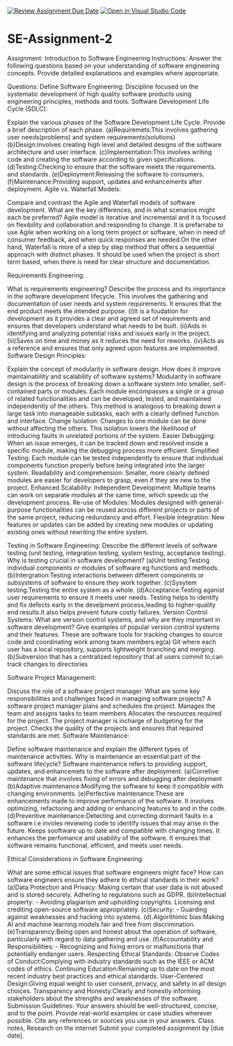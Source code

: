 [![Review Assignment Due Date](https://classroom.github.com/assets/deadline-readme-button-24ddc0f5d75046c5622901739e7c5dd533143b0c8e959d652212380cedb1ea36.svg)](https://classroom.github.com/a/-ucQIGTc)
[![Open in Visual Studio Code](https://classroom.github.com/assets/open-in-vscode-718a45dd9cf7e7f842a935f5ebbe5719a5e09af4491e668f4dbf3b35d5cca122.svg)](https://classroom.github.com/online_ide?assignment_repo_id=15221699&assignment_repo_type=AssignmentRepo)
# SE-Assignment-2
Assignment: Introduction to Software Engineering
Instructions:
Answer the following questions based on your understanding of software engineering concepts. Provide detailed explanations and examples where appropriate.

Questions:
Define Software Engineering:
Discipline focused on the systematic development of high quality software products using engineering principles, methods and tools.
Software Development Life Cycle (SDLC):

Explain the various phases of the Software Development Life Cycle. Provide a brief description of each phase. 
(a)Requiremets:This involves gathering user needs(problems) and system requirements(solutions) 
(b)Design:Involves creating high level and detailed designs of the software architecture and user interface. 
(c)Implementation:This involves writing code and creating the software according to given specifications.
(d)Testing:Checking to ensure that the software meets the requirements. and standards.
(e)Deployment:Releasing the software to consumers.
(f)Maintenance:Providing support, updates and enhancements after deployment.
Agile vs. Waterfall Models:

Compare and contrast the Agile and Waterfall models of software development. What are the key differences, and in what scenarios might each be preferred?
Agile model is iterative and incremental and it is focused on flexibility and collaboration and responding to change. It is prefarrabe to  use Agile when working on a long term project or software, when in need of consumer feedback, and when quick responses are needed.On the other hand, Waterfall is more of a step by step method that offers a sequential approach with distinct phases. It should be used when the project is short term based, when there is need for clear structure and documentation.

Requirements Engineering:

What is requirements engineering? Describe the process and its importance in the software development lifecycle.
This involves  the gathering and documentation of user needs and system requirements. It ensures that the end product meets the intended purpose.
(i)It is a foudation for development as it provides a clear and agreed set of requirements and ensures that developers understand what needs to be built.
(ii)Aids in identifying and analyzing potential risks and issues early in the project.
(iii)Saves on time and money as it reduces the need for reworks.
(iv)Acts as a reference and ensures that only agreed upon features are implemented. 
Software Design Principles:

Explain the concept of modularity in software design. How does it improve maintainability and scalability of software systems?
Modularity in software design is the process of breaking down a software system into smaller, self-contained parts or modules. Each module encompasses a single or a group of related functionalities and can be developed, tested, and maintained independently of the others. This method is analogous to breaking down a large task into manageable subtasks, each with a clearly defined function and interface.
Change Isolation: Changes to one module can be done without affecting the others. This isolation lowers the likelihood of introducing faults in unrelated portions of the system.
Easier Debugging: When an issue emerges, it can be tracked down and resolved inside a specific module, making the debugging process more efficient.
Simplified Testing: Each module can be tested independently to ensure that individual components function properly before being integrated into the larger system.
Readability and comprehension: Smaller, more clearly defined modules are easier for developers to grasp, even if they are new to the project.
Enhanced Scalability:
Independent Development: Multiple teams can work on separate modules at the same time, which speeds up the development process.
Re-use of Modules: Modules designed with general-purpose functionalities can be reused across different projects or parts of the same project, reducing redundancy and effort.
Flexible Integration: New features or updates can be added by creating new modules or updating existing ones without rewriting the entire system.

Testing in Software Engineering:
Describe the different levels of software testing (unit testing, integration testing, system testing, acceptance testing). Why is testing crucial in software development?
(a)Unit testing:Testing individual components or modules of software eg functions and methods.
(b)Intergration:Testing interactions between different components or subsystems of software to ensure they work together.
(c)Sysytem testing:Testing the entire system as a whole.
(d)Acceptance:Testing aganist user requirements to ensure it meets user needs.
Testing helps to identify and fix defects early in the develpment process,leading to higher-quality end results.It also helps prevent future costly failures. 
Version Control Systems:
What are version control systems, and why are they important in software development? Give examples of popular version control systems and their features.
These are software tools for tracking changes to source code and coordinating work among team members.eg(a) Git where each user has a local repository, supports lightweight branching and merging.
(b)Subversion that has a centralized repository that all users commit to,can track changes to directories

Software Project Management:

Discuss the role of a software project manager. What are some key responsibilities and challenges faced in managing software projects?
A software project manager plans and schedules the project.
Manages the team and assigns tasks to team members
Allocates the resources required for the project.
The project manager is incharge of budgeting for the project.
Checks the quality of the projects and ensures that required standards are met.
Software Maintenance:

Define software maintenance and explain the different types of maintenance activities. Why is maintenance an essential part of the software lifecycle?
Software maintenance refers to providing support, updates, and enhancemets to the software after deployment.
(a)Corretive maintenance that involves fixing of errors and debugging after deployment
(b)Adaptive maintenance:Modifying the software to keep it compatible with changing environments.
(e)Perfective maintenance:These are enhancements made to improve perfomance of the software. It involves optimizing, refactoring and adding or enhancing features to and in the code.
(d)Preventive maintenance:Detecting and correcting dormant faults in a software.i.e involes reviewing code to identify issues that may arise in the future.
Keeps sooftware up to date and compatible with changing times.
It enhances the perfomance and usability of the software.
It ensures that software remains functional, efficient, and meets user needs.

Ethical Considerations in Software Engineering:

What are some ethical issues that software engineers might face? How can software engineers ensure they adhere to ethical standards in their work?
(a)Data Protection and Privacy:
Making certain that user data is not abused and is stored securely.
Adhering to regulations such as GDPR.
(b)Intellectual property: - Avoiding plagiarism and upholding copyrights.
 Licensing and crediting open-source software appropriately.
(c)Security: - Guarding against weaknesses and hacking into systems.
(d).Algorithimic bias:Making AI and machine learning models fair and free from discrimination.
(e)Transparency:Being open and honest about the operation of software, particularly with regard to data gathering and use.
(f)Accountability and Responsibilities: - Recognizing and fixing errors or malfunctions that potentially endanger users.
Respecting Ethical Standards:
Observe Codes of Conduct:Complying with industry standards such as the IEEE or ACM codes of ethics.
Continuing Education:Remaining up to date on the most recent industry best practices and ethical standards.
User-Centered Design:Giving equal weight to user consent, privacy, and safety in all design choices.
Transparency and Honesty:Clearly and honestly informing stakeholders about the strengths and weaknesses of the software.
Submission Guidelines:
Your answers should be well-structured, concise, and to the point.
Provide real-world examples or case studies wherever possible.
Cite any references or sources you use in your answers. Class notes, Research on the internet
Submit your completed assignment by [due date].
